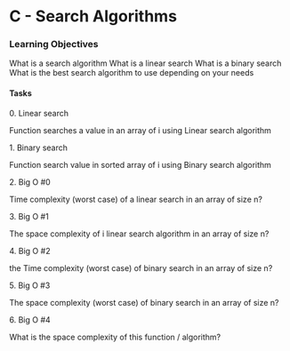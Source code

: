 <h1>C - Search Algorithms</h1>
<h3>Learning Objectives</h3>
<p>What is a search algorithm
What is a linear search
What is a binary search
What is the best search algorithm to use depending on your needs
</p>

<h4>Tasks</h4>

<p>0. Linear search</p>
<p>Function searches a value in an array of i using Linear search algorithm</p>

<p>1. Binary search</p>
<p>Function search value in sorted array of i using Binary search algorithm</p>

<p>2. Big O #0</p>
<p>Time complexity (worst case) of a linear search in an array of size n?</p>

<p>3. Big O #1</p>
<p>The space complexity of i linear search algorithm in an array of size n?</p>

<p>4. Big O #2</p>
<p>the Time complexity (worst case) of binary search in an array of size n?</p>

<p>5. Big O #3</p>
<p>The space complexity (worst case) of binary search in an array of size n?</p>

<p>6. Big O #4</p>
<p>What is the space complexity of this function / algorithm?</p>
